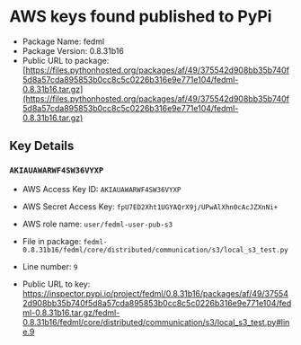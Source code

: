 # AWS keys found published to PyPi

* Package Name: fedml
* Package Version: 0.8.31b16
* Public URL to package: [https://files.pythonhosted.org/packages/af/49/375542d908bb35b740f5d8a57cda895853b0cc8c5c0226b316e9e771e104/fedml-0.8.31b16.tar.gz](https://files.pythonhosted.org/packages/af/49/375542d908bb35b740f5d8a57cda895853b0cc8c5c0226b316e9e771e104/fedml-0.8.31b16.tar.gz)

## Key Details

### `AKIAUAWARWF4SW36VYXP`

* AWS Access Key ID: `AKIAUAWARWF4SW36VYXP`
* AWS Secret Access Key: `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` 
* AWS role name: `user/fedml-user-pub-s3`
* File in package: `fedml-0.8.31b16/fedml/core/distributed/communication/s3/local_s3_test.py`
* Line number: `9`

* Public URL to key: https://inspector.pypi.io/project/fedml/0.8.31b16/packages/af/49/375542d908bb35b740f5d8a57cda895853b0cc8c5c0226b316e9e771e104/fedml-0.8.31b16.tar.gz/fedml-0.8.31b16/fedml/core/distributed/communication/s3/local_s3_test.py#line.9


